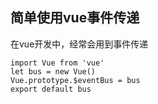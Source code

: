 ## 简单使用vue事件传递
在vue开发中，经常会用到事件传递

```JS
import Vue from 'vue'
let bus = new Vue()
Vue.prototype.$eventBus = bus
export default bus
```

